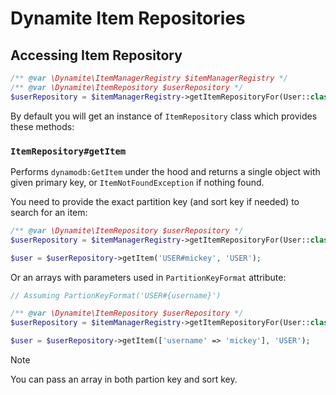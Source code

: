 # Dynamite Item Repositories

## Accessing Item Repository

```php
/** @var \Dynamite\ItemManagerRegistry $itemManagerRegistry */
/** @var \Dynamite\ItemRepository $userRepository */
$userRepository = $itemManagerRegistry->getItemRepositoryFor(User::class);
```

By default you will get an instance of `ItemRepository` class which provides these methods:

### `ItemRepository#getItem`

Performs `dynamodb:GetItem` under the hood and returns a single object with given primary key, or `ItemNotFoundException`
if nothing found. 

You need to provide the exact partition key (and sort key if needed) to search for an item:
```php
/** @var \Dynamite\ItemRepository $userRepository */
$userRepository = $itemManagerRegistry->getItemRepositoryFor(User::class);

$user = $userRepository->getItem('USER#mickey', 'USER');
```

Or an arrays with parameters used in `PartitionKeyFormat` attribute:

```php
// Assuming PartionKeyFormat('USER#{username}')

/** @var \Dynamite\ItemRepository $userRepository */
$userRepository = $itemManagerRegistry->getItemRepositoryFor(User::class);

$user = $userRepository->getItem(['username' => 'mickey'], 'USER');
```

> [!NOTE]  
> You can pass an array in both partion key and sort key.